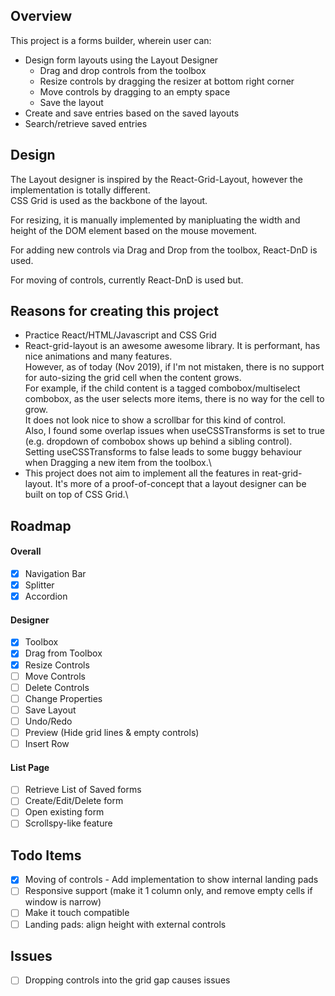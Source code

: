 ## Overview

This project is a forms builder, wherein user can:
* Design form layouts using the Layout Designer
    * Drag and drop controls from the toolbox
    * Resize controls by dragging the resizer at bottom right corner
    * Move controls by dragging to an empty space
    * Save the layout
* Create and save entries based on the saved layouts
* Search/retrieve saved entries

## Design
The Layout designer is inspired by the React-Grid-Layout, however the implementation is totally different.\
CSS Grid is used as the backbone of the layout.

For resizing, it is manually implemented by manipluating the width and height of the DOM element based on the mouse movement.

For adding new controls via Drag and Drop from the toolbox, React-DnD is used.

For moving of controls, currently React-DnD is used but.

## Reasons for creating this project
* Practice React/HTML/Javascript and CSS Grid
* React-grid-layout is an awesome awesome library. It is performant, has nice animations and many features.\
However, as of today (Nov 2019), if I'm not mistaken, there is no support for auto-sizing the grid cell when the content grows.\
For example, if the child content is a tagged combobox/multiselect combobox, as the user selects more items, there is no way for the cell to grow.\
It does not look nice to show a scrollbar for this kind of control.\
Also, I found some overlap issues when useCSSTransforms is set to true (e.g. dropdown of combobox shows up behind a sibling control).\
Setting useCSSTransforms to false leads to some buggy behaviour when Dragging a new item from the toolbox.\
* This project does not aim to implement all the features in reat-grid-layout. It's more of a proof-of-concept that a layout designer can be built on top of CSS Grid.\

## Roadmap

#### Overall
- [x] Navigation Bar
- [x] Splitter
- [x] Accordion

#### Designer
- [x] Toolbox
- [x] Drag from Toolbox
- [x] Resize Controls
- [ ] Move Controls
- [ ] Delete Controls
- [ ] Change Properties
- [ ] Save Layout
- [ ] Undo/Redo
- [ ] Preview (Hide grid lines & empty controls)
- [ ] Insert Row

#### List Page
- [ ] Retrieve List of Saved forms
- [ ] Create/Edit/Delete form
- [ ] Open existing form
- [ ] Scrollspy-like feature

## Todo Items
- [x] Moving of controls - Add implementation to show internal landing pads
- [ ] Responsive support (make it 1 column only, and remove empty cells if window is narrow)
- [ ] Make it touch compatible
- [ ] Landing pads: align height with external controls

## Issues
- [ ] Dropping controls into the grid gap causes issues